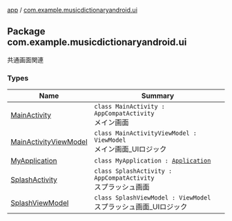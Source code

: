 [app](../index.md) / [com.example.musicdictionaryandroid.ui](./index.md)

## Package com.example.musicdictionaryandroid.ui

共通画面関連

### Types

| Name | Summary |
|---|---|
| [MainActivity](-main-activity/index.md) | `class MainActivity : AppCompatActivity`<br>メイン画面 |
| [MainActivityViewModel](-main-activity-view-model/index.md) | `class MainActivityViewModel : ViewModel`<br>メイン画面_UIロジック |
| [MyApplication](-my-application/index.md) | `class MyApplication : `[`Application`](https://developer.android.com/reference/android/app/Application.html) |
| [SplashActivity](-splash-activity/index.md) | `class SplashActivity : AppCompatActivity`<br>スプラッシュ画面 |
| [SplashViewModel](-splash-view-model/index.md) | `class SplashViewModel : ViewModel`<br>スプラッシュ画面_UIロジック |
